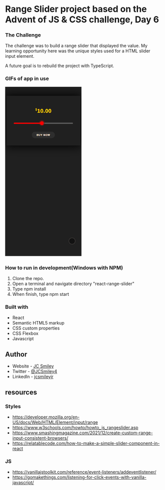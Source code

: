 # Range Slider project based on the Advent of JS & CSS challenge, Day 6

### The Challenge
The challenge was to build a range slider that displayed the value. My learning opportunity here was the unique styles used for a HTML slider input element. 

A future goal is to rebuild the project with TypeScript. 

### GIFs of app in use

![GIF of in use](/react-range-slider/src/assets/range-slider-1.gif)

### How to run in development(Windows with NPM)
1. Clone the repo.
2. Open a terminal and navigate directory "react-range-slider"
3. Type npm install
4. When finish, type npm start

### Built with
- React
- Semantic HTML5 markup
- CSS custom properties
- CSS Flexbox
- Javascript 

## Author
- Website - [JC Smiley](https://www.jcsmileyjr.com)
- Twitter - [@JCSmiley4](https://twitter.com/JCSmiley4)
- LinkedIn - [jcsmileyjr](https://www.linkedin.com/in/jcsmileyjr/)

## resources
### Styles
- https://developer.mozilla.org/en-US/docs/Web/HTML/Element/input/range
- https://www.w3schools.com/howto/howto_js_rangeslider.asp
- https://www.smashingmagazine.com/2021/12/create-custom-range-input-consistent-browsers/
- https://relatablecode.com/how-to-make-a-simple-slider-component-in-react

### JS
- https://vanillajstoolkit.com/reference/event-listeners/addeventlistener/
- https://gomakethings.com/listening-for-click-events-with-vanilla-javascript/